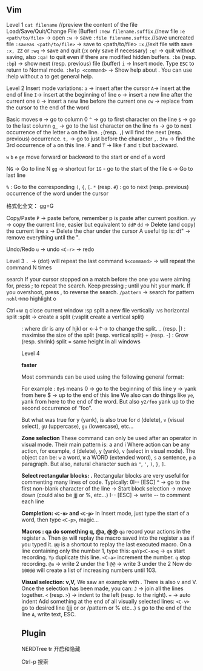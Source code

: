 ## Vim

Level 1
`cat filename`		//preview the content of the file
Load/Save/Quit/Change File (Buffer)
`:new filename.suffix`	//new file
`:e <path/to/file>` → open
`:w` → save
`:file filename.suffix`	//save uncreated file 
`:saveas <path/to/file>` → save to <path/to/file>
`:x` 				//exit file with save
`:x, ZZ` or `:wq` → save and quit (:x only save if necessary)
`:q!` → quit without saving, also `:qa!` to quit even if there are modified hidden buffers.
`:bn` (resp. `:bp`) → show next (resp. previous) file (buffer)
`i` → Insert mode. Type `ESC` to return to Normal mode.
`:help <command>` → Show help about <command>. You can use :help without a <command> to get general help.



Level 2
Insert mode variations:
`a` → insert after the cursor
`A`→ insert at the end of line
`I`→ insert at the beginning of line
`o` → insert a new line after the current one
`O` → insert a new line before the current one
`cw` → replace from the cursor to the end of the word

Basic moves
`0` → go to column 0
`^` → go to first character on the line
`$` → go to the last column
`g_` → go to the last character on the line
`fa` → go to next occurrence of the letter `a` on the line. `;`(resp. `,`) will find the next (resp. previous) occurrence.
`t,` → go to just before the character `,`.
`3fa` → find the 3rd occurrence of `a` on this line.
`F` and `T` → like `f` and `t` but backward.

`w`  `b` `e` `ge`  move forward or backword to the start or end of a word

N`G` → Go to line N
`gg` → shortcut for `1G` - go to the start of the file
`G` → Go to last line 

`%` : Go to the corresponding `(`, `{`, `[`.
`*` (resp. `#`) : go to next (resp. previous) occurrence of the word under the cursor





格式化全文： gg=G

Copy/Paste
`P` → paste before, remember p is paste after current position.
`yy` → copy the current line, easier but equivalent to `ddP`
`dd` → Delete (and copy) the current line
`x` → Delete the char under the cursor
A useful tip is: dt" → remove everything until the ".

Undo/Redo
`u` → undo
`<C-r>` → redo




Level 3
`. `→ (dot) will repeat the last command
`N<command>` → will repeat the command N times



search
If your cursor stopped on a match before the one you were aiming for, press ; to repeat the search. Keep pressing ; until you hit your mark. If you overshoot, press , to reverse the search.
`/pattern` → search for pattern
`nohl`→no highlight o


Ctrl+w q    close current window
:sp <filename>    split a new file vertically
:vs <filename>  horizontal split
:split → create a split (:vsplit create a vertical split)
<C-w><dir> : where dir is any of hjkl or ←↓↑→ to change the split.
<C-w>_ (resp. <C-w>|) : maximise the size of the split (resp. vertical split)
<C-w>+ (resp. <C-w>-) : Grow (resp. shrink) split
<C-w> =    same height in all windows


Level 4

**faster**

Most commands can be used using the following general format:
<start position><command><end position>

For example : `0y$` means
0 → go to the beginning of this line
y → yank from here
$ → up to the end of this line
We also can do things like `ye`, yank from here to the end of the word. But also `y2/foo` yank up to the second occurrence of “foo”.

But what was true for y (yank), is also true for `d` (delete), `v` (visual select), `gU` (uppercase), `gu` (lowercase), etc…

**Zone selection**
These command can only be used after an operator in visual mode. Their main pattern is:
<action>a<object> and <action>i<object>
Where action can be any action, for example, `d` (delete), `y` (yank), `v` (select in visual mode). The object can be: `w` a word, `W` a WORD (extended word), `s` a sentence, `p` a paragraph. But also, natural character such as `"`, `'`, `)`, `}`, `]`.

**Select rectangular blocks: <C-v>.**
Rectangular blocks are very useful for commenting many lines of code. Typically: 0<C-v><C-d>I-- [ESC]
^ → go to the first non-blank character of the line
<C-v> → Start block selection
<C-d> → move down (could also be jjj or %, etc…)
I-- [ESC] → write -- to comment each line

**Completion: `<C-n>` and `<C-p>`** 
In Insert mode, just type the start of a word, then type `<C-p>`, magic…

**Macros : qa do something q, @a, @@**
`qa` record your actions in the register `a`. Then `@a` will replay the macro saved into the register `a` as if you typed it. `@@` is a shortcut to replay the last executed macro.
On a line containing only the number 1, type this:
`qaYp<C-a>q` →
`qa` start recording.
`Yp` duplicate this line.
`<C-a>` increment the number.
`q` stop recording.
`@a` → write 2 under the 1
`@@` → write 3 under the 2
Now do `100@@` will create a list of increasing numbers until 103.

**Visual selection: v,V,<C-v>** 
We saw an example with <C-v>. There is also v and V. Once the selection has been made, you can:
`J` → join all the lines together.
`<` (resp. `>`) → indent to the left (resp. to the right).
`=` → auto indent
Add something at the end of all visually selected lines:
`<C-v>` 
go to desired line (jjj or <C-d> or /pattern or % etc…)
`$` go to the end of the line
`A`, write text, ESC.




## Plugin

NERDTree
tr   开启和隐藏

Ctrl-p 搜索